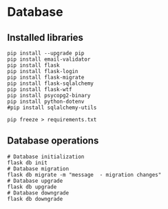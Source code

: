 # Database

## Installed libraries
```shell
pip install --upgrade pip
pip install email-validator
pip install flask
pip install flask-login
pip install flask-migrate
pip install flask-sqlalchemy
pip install flask-wtf
pip install psycopg2-binary
pip install python-dotenv
#pip install sqlalchemy-utils
```

```shell
pip freeze > requirements.txt
```

## Database operations

```shell
# Database initialization
flask db init
# Database migration
flask db migrate -m "message  - migration changes"
# Database upgrade
flask db upgrade
# Database downgrade
flask db downgrade
```